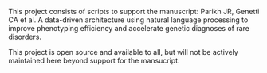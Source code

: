 This project consists of scripts to support the manuscript:
Parikh JR, Genetti CA et al.  A data-driven architecture using natural language processing to improve phenotyping efficiency and accelerate genetic diagnoses of rare disorders.

This project is open source and available to all, but will not be actively maintained here beyond support for the mansucript.

